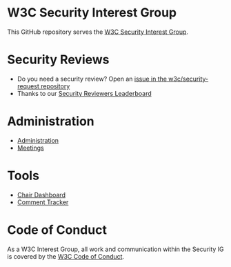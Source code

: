 # W3C Security Interest Group

This GitHub repository serves the [W3C Security Interest Group](https://www.w3.org/groups/ig/security/). 

# Security Reviews
* Do you need a security review? Open an [issue in the w3c/security-request repository](https://github.com/w3c/security-request/issues/new/choose)
* Thanks to our [Security Reviewers Leaderboard](https://www.w3.org/PM/horizontal/leaderboard.html?repo=Security)
  
# Administration

* [Administration](https://github.com/w3c/securityig/administration)
* [Meetings](https://github.com/w3c/securityig/administration)

# Tools 

* [Chair Dashboard](https://www.w3.org/PM/Groups/chairboard.html?gid=ig/security)
* [Comment Tracker](https://www.w3.org/PM/horizontal/?repo=w3c/security-review)


# Code of Conduct
As a W3C Interest Group, all work and communication within the Security IG is covered by the [W3C Code of Conduct](https://www.w3.org/policies/code-of-conduct/).

<!--

**Here are some ideas to get you started:**

🙋‍♀️ A short introduction - what is your organization all about?
🌈 Contribution guidelines - how can the community get involved?
👩‍💻 Useful resources - where can the community find your docs? Is there anything else the community should know?
🍿 Fun facts - what does your team eat for breakfast?
🧙 Remember, you can do mighty things with the power of [Markdown](https://docs.github.com/github/writing-on-github/getting-started-with-writing-and-formatting-on-github/basic-writing-and-formatting-syntax)
-->
